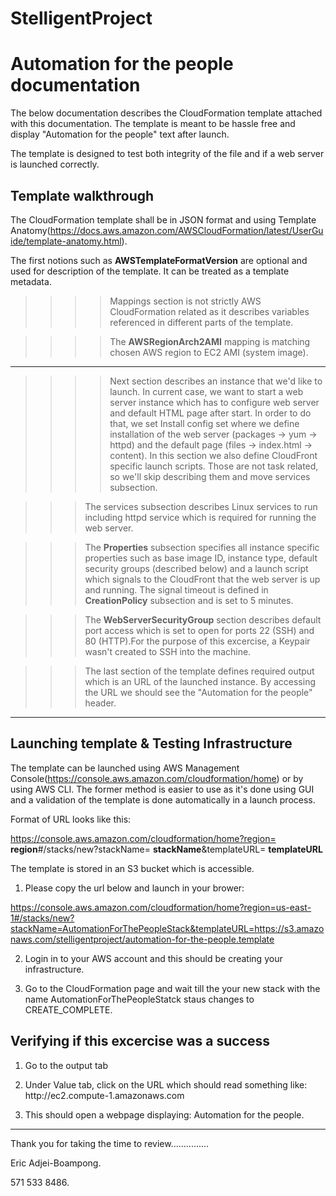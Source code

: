 # StelligentProject
# Automation for the people documentation

The below documentation describes the CloudFormation template attached with this documentation. The template is meant to be hassle free and display "Automation for the people" text after launch.

The template is designed to test both integrity of the file and if a web server is launched correctly.

## Template walkthrough

The CloudFormation template shall be in JSON format and using Template Anatomy(https://docs.aws.amazon.com/AWSCloudFormation/latest/UserGuide/template-anatomy.html).



The first notions such as **AWSTemplateFormatVersion** are optional and used for description of the template. It can be treated as a template metadata.

>>>> Mappings section is not strictly AWS CloudFormation related as it describes variables referenced in different parts of the template. 

>>>> The **AWSRegionArch2AMI** mapping is matching chosen AWS region to EC2 AMI (system image).

____________________________________________________________________________________________________________________________________________________________________

>>>> Next section describes an instance that we'd like to launch. In current case, we want to start a web server instance which has to configure web server and default HTML page after start. 
In order to do that, we set Install config set where we define installation of the web server (packages -> yum -> httpd) and the default page (files -> index.html -> content).
In this section we also define CloudFront specific launch scripts. Those are not task related, so we'll skip describing them and move services subsection. 

>>> The services subsection describes Linux services to run including httpd service which is required for running the web server.

>>> The **Properties** subsection specifies all instance specific properties such as base image ID, instance type, default security groups (described below) 
and a launch script which signals to the CloudFront that the web server is up and running. The signal timeout is defined in **CreationPolicy** subsection and is set to 5 minutes.

>>> The **WebServerSecurityGroup** section describes default port access which is set to open for ports 22 (SSH) and 80 (HTTP).For the purpose of this excercise, a Keypair wasn't created to SSH into the machine.

>>> The last section of the template defines required output which is an URL of the launched instance. By accessing the URL we should see the "Automation for the people" header.


_____________________________________________________________________________________________________________________________________________________________________

## Launching template & Testing Infrastructure

The template can be launched using AWS Management Console(https://console.aws.amazon.com/cloudformation/home) or by using AWS CLI. The former method is easier to use as it's done using GUI 
and a validation of the template is done automatically in a launch process.

Format of URL looks like this:

https://console.aws.amazon.com/cloudformation/home?region= **region**#/stacks/new?stackName= **stackName**&templateURL= **templateURL**


The template is stored in an S3 bucket which is accessible. 

1. Please copy the url below and launch in your brower: 
 
https://console.aws.amazon.com/cloudformation/home?region=us-east-1#/stacks/new?stackName=AutomationForThePeopleStack&templateURL=https://s3.amazonaws.com/stelligentproject/automation-for-the-people.template

2. Login in to your AWS account and this should be creating your infrastructure.

1. Go to the CloudFormation page and wait till the your new stack with the name AutomationForThePeopleStatck staus changes to CREATE_COMPLETE.


## Verifying if this excercise was a success

1. Go to the output tab

2. Under Value tab, click on the URL which should read something like: http://ec2<IP-ADRESS OF WEBSERVER>.compute-1.amazonaws.com

3. This should open a webpage displaying: Automation for the people.

________________________________________________________________________________________________________________________________________________________________________________

Thank you for taking the time to review...............


Eric Adjei-Boampong.

571 533 8486.



